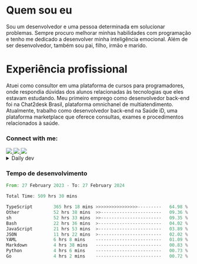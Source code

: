 # Quem sou eu
Sou um desenvolvedor e uma pessoa determinada em solucionar problemas. Sempre procuro melhorar minhas habilidades com programação e tenho me dedicado a desenvolver minha inteligência emocional. Além de ser desenvolvedor, também sou pai, filho, irmão e marido.

# Experiência profissional
Atuei como consultor em uma plataforma de cursos para programadores, onde respondia dúvidas dos alunos relacionadas às tecnologias que eles estavam estudando.
Meu primeiro emprego como desenvolvedor back-end foi na Chat2desk Brasil, plataforma omnichanel de multiatendimento.
Atualmente, trabalho como desenvolvedor back-end na Saúde iD, uma plataforma marketplace que oferece consultas, exames e procedimentos relacionados à saúde.

### Connect with me:
<a href="https://www.linkedin.com/in/theusmoreira" target="_blank" >
<img src="https://img.shields.io/badge/linkedin-%230077B5.svg?&style=for-the-badge&logo=linkedin&logoColor=white ">
</a>
<a href="https://www.instagram.com/matheus.s.moreira/" target="_blank">
<img src="https://img.shields.io/badge/instagram-%23E4405F.svg?&style=for-the-badge&logo=instagram&logoColor=white">
</a>
<a href="mailto:matheussm301@gmail.com"  target="_blank">
<img src="https://img.shields.io/badge/gmail-%23E4405F.svg?&style=for-the-badge&logo=gmail&logoColor=white">
</a>


<details>
  <summary>Daily dev </summary>
<p>
  <a href="https://app.daily.dev/matheussantos"><img src="https://github.com/matheus-santos-moreira/matheus-santos-moreira/blob/master/devcard.svg" width="200" alt="Matheus Santos's Dev Card"/></a>
 </p>
</details>

<h3>Tempo de desenvolvimento</h3>

<!--START_SECTION:waka-->

```rust
From: 27 February 2023 - To: 27 February 2024

Total Time: 509 hrs 30 mins

TypeScript        365 hrs 18 mins >>>>>>>>>>>>>>>>---------   64.98 %
Other             52 hrs 38 mins  >>-----------------------   09.36 %
sh                52 hrs 33 mins  >>-----------------------   09.35 %
Bash              22 hrs 36 mins  >------------------------   04.02 %
JavaScript        21 hrs 53 mins  >------------------------   03.89 %
JSON              11 hrs 22 mins  >------------------------   02.02 %
YAML              6 hrs 8 mins    -------------------------   01.09 %
Markdown          4 hrs 38 mins   -------------------------   00.83 %
Python            4 hrs 6 mins    -------------------------   00.73 %
Go                4 hrs 2 mins    -------------------------   00.72 %
```

<!--END_SECTION:waka-->
